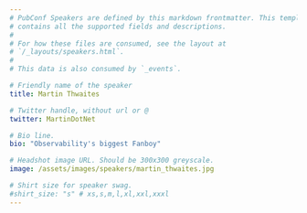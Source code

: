 ```yaml
---
# PubConf Speakers are defined by this markdown frontmatter. This template
# contains all the supported fields and descriptions.
#
# For how these files are consumed, see the layout at
# `/_layouts/speakers.html`.
#
# This data is also consumed by `_events`.

# Friendly name of the speaker
title: Martin Thwaites

# Twitter handle, without url or @
twitter: MartinDotNet

# Bio line.
bio: "Observability's biggest Fanboy"

# Headshot image URL. Should be 300x300 greyscale.
image: /assets/images/speakers/martin_thwaites.jpg

# Shirt size for speaker swag.
#shirt_size: "s" # xs,s,m,l,xl,xxl,xxxl
---
```

